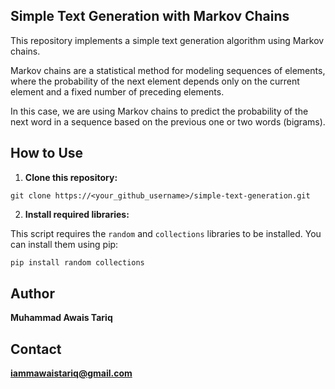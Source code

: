 ## Simple Text Generation with Markov Chains

This repository implements a simple text generation algorithm using Markov chains.

Markov chains are a statistical method for modeling sequences of elements, where the probability of the next element depends only on the current element and a fixed number of preceding elements. 

In this case, we are using Markov chains to predict the probability of the next word in a sequence based on the previous one or two words (bigrams).

## How to Use

1. **Clone this repository:**

`git clone https://<your_github_username>/simple-text-generation.git`

2. **Install required libraries:**

This script requires the `random` and `collections` libraries to be installed. You can install them using pip:

```bash
pip install random collections
```

## Author

**Muhammad Awais Tariq**

## Contact

**iammawaistariq@gmail.com**
